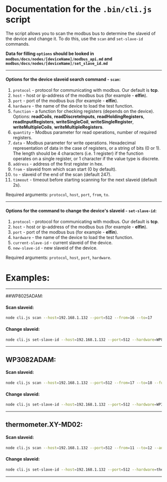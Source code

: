 # Documentation for the `.bin/cli.js` script
The script allows you to scan the modbus bus to determine the slaveid of the device and change it. To do this, use the `scan` and `set-slave-id` commands.

**Data for filling `options` should be looked in `modbus/docs/nodes/[deviceName]/modbus_api.md` and `modbus/docs/nodes/[deviceName]/set_slave_id.md`**

---
#### Options for the device slaveid search command - `scan`:
1. `protocol` - protocol for communicating with modbus. Our default is **tcp**.
2. `host` - host or ip-address of the modbus bus (for example - **elfin**).
3. `port` - port of the modbus bus (for example - **elfin**).
4. `hardware` - the name of the device to load the test function.
5. `function` - a function for checking registers (depends on the device). Options: **readCoils**, **readDiscreteInputs**, **readHoldingRegisters**, **readInputRegisters**, **writeSingleCoil**, **writeSingleRegister**, **writeMultipleCoils**, **writeMultipleRegisters**.
6. `quantity` - Modbus parameter for read operations, number of required registers.
7. `data` - Modbus parameter for write operations. Hexadecimal representation of data in the case of registers, or a string of bits (0 or 1). The length should be 4 characters (i.e. 1 register) if the function operates on a single register, or 1 character if the value type is discrete.
8. `address` - address of the first register in hex.
9. `from` - slaveid from which scan start (0 by default).
10. `to` - slaveid of the end of the scan (default 247).
11. `timeout` - timeout before starting scanning for the next slaveid (default 2s).

Required arguments: `protocol`, `host`, `port`, `from`, `to`.

---
#### Options for the command to change the device's slaveid - `set-slave-id`:
1. `protocol` - protocol for communicating with modbus. Our default is **tcp**.
2. `host` - host or ip-address of the modbus bus (for example - **elfin**).
3. `port` - port of the modbus bus (for example - **elfin**).
4. `hardware` - the name of the device to load the test function.
5. `current-slave-id` - current slaveid of the device.
6. `new-slave-id` - new slaveid of the device.
 
Required arguments: `protocol`, `host`, `port`, `hardware`.

# Examples:
---
##WP8025ADAM:

#### Scan slaveid:
```bash
node cli.js scan --host=192.168.1.132 --port=512 --from=16 --to=17
```

#### Change slaveid:
```bash
node cli.js set-slave-id --host=192.168.1.132 --port=512 --hardware=WP8025ADAM --current-slave-id=16 --new-slave-id=1
```
---
## WP3082ADAM:

#### Scan slaveid:
```bash
node cli.js scan --host=192.168.1.132 --port=512 --from=17 --to=18 --function=readInputRegisters
```

#### Change slaveid:
```bash
node cli.js set-slave-id --host=192.168.1.132 --port=512 --hardware=WP3082ADAM --current-slave-id=17 --new-slave-id=1
```
---
## thermometer.XY-MD02:

#### Scan slaveid:
```bash
node cli.js scan --host=192.168.1.132 --port=512 --from=11 --to=12 --address=257 --quantity=4 --function=readHoldingRegisters
```

#### Change slaveid:
```bash
node cli.js set-slave-id --host=192.168.1.132 --port=512 --hardware=thermometer.XY-MD02 --current-slave-id=11 --new-slave-id=1
```
---